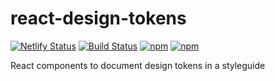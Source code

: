 # react-design-tokens

[![Netlify Status](https://api.netlify.com/api/v1/badges/2d445b9e-ea14-44b6-8382-28665005063e/deploy-status)](https://app.netlify.com/sites/react-design-tokens/deploys) [![Build Status](https://travis-ci.org/component-driven/react-design-tokens.svg)](https://travis-ci.org/component-driven/react-design-tokens) [![npm](https://img.shields.io/npm/v/react-design-tokens.svg)](https://www.npmjs.com/package/react-design-tokens) [![npm](https://img.shields.io/npm/v/@component-driven/react-design-tokens.svg)](https://www.npmjs.com/package/@component-driven/react-design-tokens)

React components to document design tokens in a styleguide

